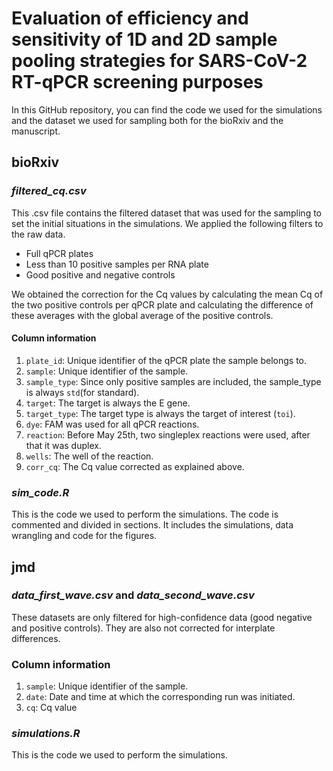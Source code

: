 # Evaluation of efficiency and sensitivity of 1D and 2D sample pooling strategies for SARS-CoV-2 RT-qPCR screening purposes
In this GitHub repository, you can find the code we used for the simulations and the dataset we used for sampling both for the bioRxiv and the manuscript.

## bioRxiv
### _filtered_cq.csv_
This .csv file contains the filtered dataset that was used for the sampling to set the initial situations in the simulations. We applied the following filters to the raw data.
* Full qPCR plates
* Less than 10 positive samples per RNA plate
* Good positive and negative controls

We obtained the correction for the Cq values by calculating the mean Cq of the two positive controls per qPCR plate and calculating the difference of these averages with the global average of the positive controls. 

#### Column information
1. ```plate_id```: Unique identifier of the qPCR plate the sample belongs to.
2. ```sample```: Unique identifier of the sample.
3. ```sample_type```: Since only positive samples are included, the sample_type is always ```std```(for standard).
4. ```target```: The target is always the E gene.
5. ```target_type```: The target type is always the target of interest (```toi```).
6. ```dye```: FAM was used for all qPCR reactions.
7. ```reaction```: Before May 25th, two singleplex reactions were used, after that it was duplex.
8. ```wells```: The well of the reaction. 
9. ```corr_cq```: The Cq value corrected as explained above.

### *sim_code.R*
This is the code we used to perform the simulations. The code is commented and divided in sections. It includes the simulations, data wrangling and code for the figures.


## jmd
### _data_first_wave.csv_ and _data_second_wave.csv_
These datasets are only filtered for high-confidence data (good negative and positive controls). They are also not corrected for interplate differences.

### Column information
1. ```sample```: Unique identifier of the sample.
2. ```date```: Date and time at which the corresponding run was initiated.
3. ```cq```: Cq value 

### *simulations.R*
This is the code we used to perform the simulations.


